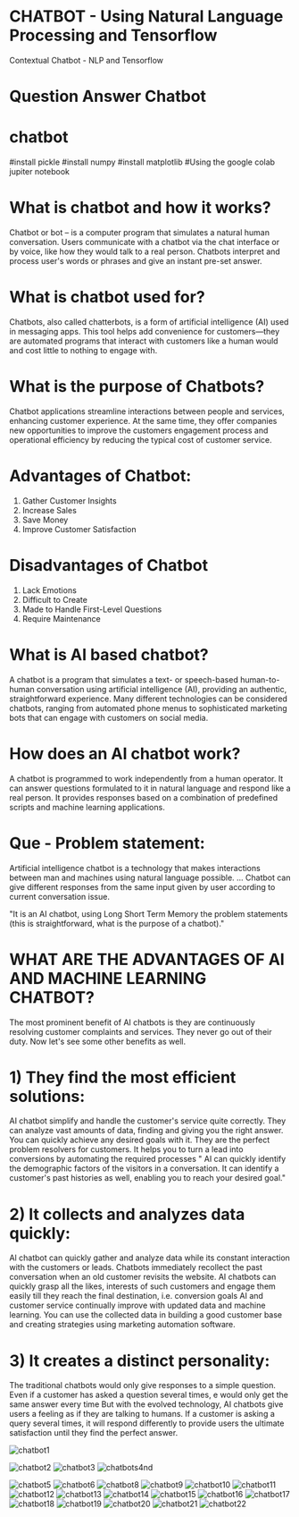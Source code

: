 
# CHATBOT - Using Natural Language Processing and Tensorflow
Contextual Chatbot - NLP and Tensorflow


# Question Answer Chatbot
# chatbot
#install pickle
#install numpy
#install matplotlib
#Using the google colab jupiter notebook


# What is chatbot and how it works?
 Chatbot or bot – is a computer program that simulates a natural human conversation. Users communicate with a chatbot via the chat interface or by voice, 
 like how they would talk to a real person. Chatbots interpret and process user's words or phrases and give an instant pre-set answer.
# What is chatbot used for?
 Chatbots, also called chatterbots, is a form of artificial intelligence (AI) used in messaging apps. This tool helps add convenience for customers—they are
 automated programs that interact with customers like a human would and cost little to nothing to engage with.
# What is the purpose of Chatbots?
 Chatbot applications streamline interactions between people and services, enhancing customer experience. 
 At the same time, they offer companies new opportunities to improve the customers engagement process and 
 operational efficiency by reducing the typical cost of customer service.
 # Advantages of Chatbot:
  1)  Gather Customer Insights
  2)  Increase Sales
  3)  Save Money
  4)  Improve Customer Satisfaction
 # Disadvantages of Chatbot
  1) Lack Emotions
  2) Difficult to Create
  3) Made to Handle First-Level Questions
  4) Require Maintenance


# What is AI  based chatbot?
  A chatbot is a program that simulates a text- or speech-based human-to-human conversation using artificial
 intelligence (AI), providing an authentic, straightforward experience. Many different technologies can be considered
 chatbots, ranging from automated phone menus to sophisticated marketing bots that can engage with customers on social media.
# How does an AI chatbot work?
 A chatbot is programmed to work independently from a human operator. 
 It can answer questions formulated to it in natural language and respond like a real person.
 It provides responses based on a combination of predefined scripts and machine learning applications.
 # Que - Problem statement:
 Artificial intelligence chatbot is a technology that makes interactions between man and 
 machines using natural language possible. ... Chatbot can give
 different responses from the same input given by user according to current conversation issue.
 
 "It is an AI chatbot, using Long Short Term Memory the problem statements 
 (this is straightforward, what is the purpose of a chatbot)."
 # WHAT ARE THE ADVANTAGES OF AI AND MACHINE LEARNING CHATBOT?
 The most prominent benefit of AI chatbots is they are continuously resolving customer complaints and services. 
 They never go out of their duty. Now let's see some other benefits as well.
 # 1) They find the most efficient solutions:
 AI chatbot simplify and handle the customer's service quite correctly. They can analyze vast amounts of data, 
 finding and giving you the right answer.
 You can quickly achieve any desired goals with it. They are the perfect problem resolvers for customers. It helps you to turn a lead into   
 conversions by automating the required processes
 " AI can quickly identify the demographic factors of the visitors in a conversation. It can identify a customer's past histories as well,
 enabling you to reach your desired goal."
 # 2) It collects and analyzes data quickly:
 Al chatbot can quickly gather and analyze data while its constant interaction with the customers or leads. Chatbots immediately
 recollect the past conversation when an old customer revisits the website. AI chatbots can quickly grasp all the likes, interests of such 
 customers and engage them easily till they reach the final destination, i.e. conversion goals
 AI and customer service continually improve with updated data and machine learning.
  You can use the collected data in building a good customer base and creating strategies using marketing automation software.
  # 3) It creates a distinct personality:
  The traditional chatbots would only give responses to a simple question. Even if a customer has asked a question several times, 
  e would only get the same answer every time
  But with the evolved technology, AI chatbots give users a feeling as if they are talking to humans. If a customer is asking a query several 
  times, it will respond differently to provide users the ultimate satisfaction until they find the perfect answer.
 





![chatbot1](https://user-images.githubusercontent.com/44410930/120418284-dbbf2e80-c37d-11eb-90b5-ef3296d37e87.PNG)

![chatbot2](https://user-images.githubusercontent.com/44410930/120418397-132ddb00-c37e-11eb-8b81-f57bfe15fca8.PNG)
![chatbot3](https://user-images.githubusercontent.com/44410930/120418506-48d2c400-c37e-11eb-9c9d-8991045ad0ed.PNG)
![chatbots4nd](https://user-images.githubusercontent.com/44410930/123373200-9e2b7b00-d5a2-11eb-92ae-b6ce8c09aa5a.PNG)


![chatbot5](https://user-images.githubusercontent.com/44410930/120419432-13c77100-c380-11eb-95b2-be85faeee4c1.PNG)
![chatbot6](https://user-images.githubusercontent.com/44410930/120419513-44a7a600-c380-11eb-8b20-8ba0f2bb6647.PNG)
![chatbot8](https://user-images.githubusercontent.com/44410930/120419670-7e78ac80-c380-11eb-8e5e-73a9872efd19.PNG)
![chatbot9](https://user-images.githubusercontent.com/44410930/120419755-abc55a80-c380-11eb-952e-b9428e6af25f.PNG)
![chatbot10](https://user-images.githubusercontent.com/44410930/120419975-0eb6f180-c381-11eb-82b5-fc768782d895.PNG)
![chatbot11](https://user-images.githubusercontent.com/44410930/120420100-49208e80-c381-11eb-9aee-94a61a3fd06c.PNG)
![chatbot12](https://user-images.githubusercontent.com/44410930/120420180-7bca8700-c381-11eb-81e2-a92a8644654e.PNG)
![chatbot13](https://user-images.githubusercontent.com/44410930/120420326-ca782100-c381-11eb-9f16-939e6a58f161.PNG)
![chatbot14](https://user-images.githubusercontent.com/44410930/120420521-1cb94200-c382-11eb-9844-2ef8a17f7cbd.PNG)
![chatbot15](https://user-images.githubusercontent.com/44410930/120420604-45d9d280-c382-11eb-9d02-305d03ed28ac.PNG)
![chatbot16](https://user-images.githubusercontent.com/44410930/120420665-6a35af00-c382-11eb-9d1e-3c2b0fb54307.PNG)
![chatbot17](https://user-images.githubusercontent.com/44410930/120420737-8b969b00-c382-11eb-9d7b-b83ba0c3fa9a.PNG)
![chatbot18](https://user-images.githubusercontent.com/44410930/120420793-aec14a80-c382-11eb-8c78-43ca59cb3838.PNG)
![chatbot19](https://user-images.githubusercontent.com/44410930/120420880-dc0df880-c382-11eb-842d-12b1b36b697e.PNG)
![chatbot20](https://user-images.githubusercontent.com/44410930/120420982-11b2e180-c383-11eb-8c57-71adcaf67e6e.PNG)
![chatbot21](https://user-images.githubusercontent.com/44410930/120421091-49ba2480-c383-11eb-99f2-65d56a88b9ff.PNG)
![chatbot22](https://user-images.githubusercontent.com/44410930/120421196-7706d280-c383-11eb-9099-3f487e55b356.PNG)
